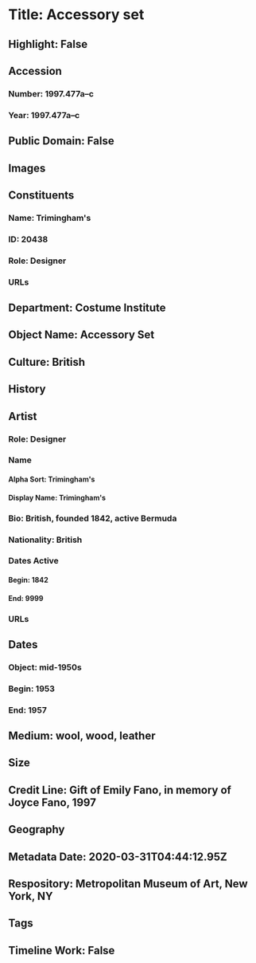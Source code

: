 # Title: Accessory set
## Highlight: False
## Accession
### Number: 1997.477a–c
### Year: 1997.477a–c
## Public Domain: False
## Images
## Constituents
### Name: Trimingham&#39;s
### ID: 20438
### Role: Designer
### URLs
## Department: Costume Institute
## Object Name: Accessory Set
## Culture: British
## History
## Artist
### Role: Designer
### Name
#### Alpha Sort: Trimingham's
#### Display Name: Trimingham's
### Bio: British, founded 1842, active Bermuda
### Nationality: British
### Dates Active
#### Begin: 1842
#### End: 9999
### URLs
## Dates
### Object: mid-1950s
### Begin: 1953
### End: 1957
## Medium: wool, wood, leather
## Size
## Credit Line: Gift of Emily Fano, in memory of Joyce Fano, 1997
## Geography
## Metadata Date: 2020-03-31T04:44:12.95Z
## Respository: Metropolitan Museum of Art, New York, NY
## Tags
## Timeline Work: False